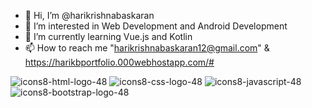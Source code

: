 - 👋 Hi, I’m @harikrishnabaskaran
- 👀 I’m interested in Web Development and Android Development
- 🌱 I’m currently learning Vue.js and Kotlin
- 📫 How to reach me "harikrishnabaskaran12@gmail.com" & https://harikbportfolio.000webhostapp.com/#

![icons8-html-logo-48](https://github.com/harikrishnabaskaran/harikrishnabaskaran/assets/136921665/203df11a-0102-474c-a178-b65b6bd83e48) ![icons8-css-logo-48](https://github.com/harikrishnabaskaran/harikrishnabaskaran/assets/136921665/3186ab04-e1ff-43f7-9880-85fa88b9574e) 
![icons8-javascript-48](https://github.com/harikrishnabaskaran/harikrishnabaskaran/assets/136921665/fd82510b-0792-4656-a34c-9c8cb7c2132f) ![icons8-bootstrap-logo-48](https://github.com/harikrishnabaskaran/harikrishnabaskaran/assets/136921665/9eeabd61-5542-41c4-8ac6-d38e8d797afa) 




